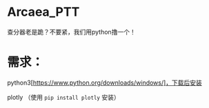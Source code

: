 # Arcaea_PTT
查分器老是跪？不要紧，我们用python撸一个！

# 需求：
python3[https://www.python.org/downloads/windows/]，下载后安装

plotly  （使用 `pip install plotly` 安装）

